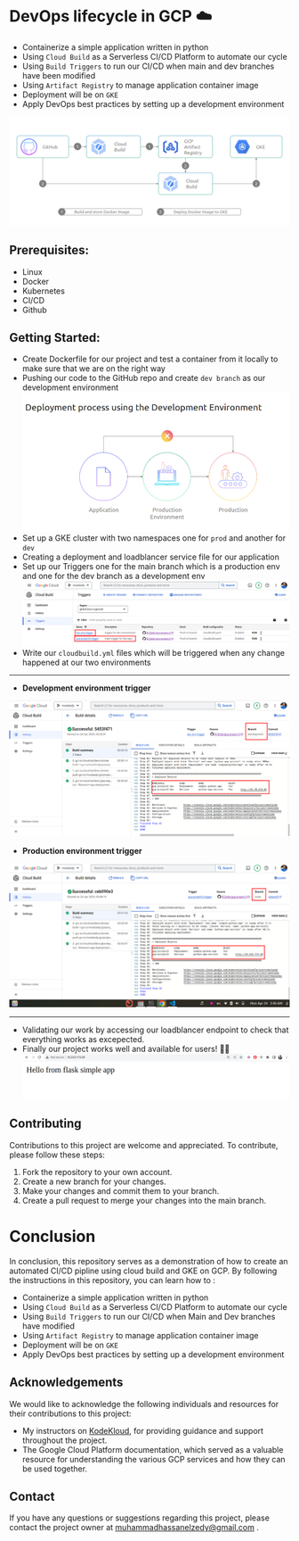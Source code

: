 # DevOps lifecycle in GCP :cloud:

- Containerize a simple application written in python
- Using `Cloud Build` as a Serverless CI/CD Platform to automate our cycle
- Using `Build Triggers` to run our CI/CD when main and dev branches have been modified
- Using `Artifact Registry` to manage application container image
- Deployment will be on `GKE`
- Apply DevOps best practices by setting up a development environment

![Project Diagram](Diagram.png)

## Prerequisites:
- Linux
- Docker
- Kubernetes
- CI/CD
- Github

## Getting Started:
- Create Dockerfile for our project and test a container from it locally to make sure that we are on the right way
- Pushing our code to the GitHub repo and create `dev branch` as our development environment
![Project Diagram](screenshots/Deployment_process_using_the_Development_Environment.png)
- Set up a GKE cluster with two namespaces one for `prod` and another for `dev`
- Creating a deployment and loadblancer service file for our application
- Set up our Triggers one for the main branch which is a production env and one for the dev branch as a development env
![Project Diagram](screenshots/triggers.png)
- Write our `cloudbuild.yml` files which will be triggered when any change happened at our two environments
---
- **Development environment trigger**

![Project Diagram](screenshots/dev_env_trigger.png)
- **Production environment trigger**

![Project Diagram](screenshots/prod_env_trigger.png)

---
- Validating our work by accessing our loadblancer endpoint to check that everything works as excepected.
- Finally our project works well and available for users! :tada::tada:
![Project Diagram](screenshots/accessing_lp_endpoint.png)
## Contributing
Contributions to this project are welcome and appreciated. To contribute, please follow these steps:
1. Fork the repository to your own account.
2. Create a new branch for your changes.
3. Make your changes and commit them to your branch.
4. Create a pull request to merge your changes into the main branch.
# Conclusion
In conclusion, this repository serves as a demonstration of how to create an automated CI/CD pipline using cloud build and GKE on GCP.
By following the instructions in this repository, you can learn how to : 
- Containerize a simple application written in python
- Using `Cloud Build` as a Serverless CI/CD Platform to automate our cycle
- Using `Build Triggers` to run our CI/CD when Main and Dev branches have modified
- Using `Artifact Registry` to manage application container image
- Deployment will be on `GKE`
- Apply DevOps best practices by setting up a development environment
## Acknowledgements
We would like to acknowledge the following individuals and resources for their contributions to this project:

- My instructors on [KodeKloud](https://github.com/kodekloudhub), for providing guidance and support throughout the project.
- The Google Cloud Platform documentation, which served as a valuable resource for understanding the various GCP services and how they can be used together.
## Contact
If you have any questions or suggestions regarding this project, please contact the project owner at muhammadhassanelzedy@gmail.com .
